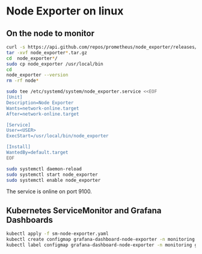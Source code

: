 # Node Exporter on linux

## On the node to monitor

```bash
curl -s https://api.github.com/repos/prometheus/node_exporter/releases/latest| grep browser_download_url|grep linux-amd64|cut -d '"' -f 4|wget -qi -
tar -xvf node_exporter*.tar.gz
cd  node_exporter*/
sudo cp node_exporter /usr/local/bin
cd
node_exporter --version
rm -rf node*
```

```bash
sudo tee /etc/systemd/system/node_exporter.service <<EOF
[Unit]
Description=Node Exporter
Wants=network-online.target
After=network-online.target

[Service]
User=<USER>
ExecStart=/usr/local/bin/node_exporter

[Install]
WantedBy=default.target
EOF
```

```bash
sudo systemctl daemon-reload
sudo systemctl start node_exporter
sudo systemctl enable node_exporter
```

The service is online on port 9100.

## Kubernetes ServiceMonitor and Grafana Dashboards

```bash
kubectl apply -f sm-node-exporter.yaml
kubectl create configmap grafana-dashboard-node-exporter -n monitoring --from-file=grafana-node-exporter.json
kubectl label configmap grafana-dashboard-node-exporter -n monitoring grafana_dashboard="1"
```
